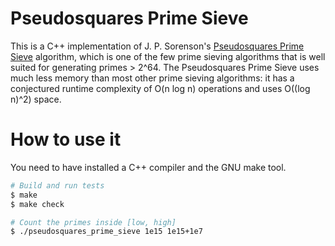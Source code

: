 # Pseudosquares Prime Sieve

This is a C++ implementation of J. P. Sorenson's [Pseudosquares Prime Sieve](https://digitalcommons.butler.edu/cgi/viewcontent.cgi?article=1095&context=facsch_papers) algorithm, which is one of the few prime sieving algorithms that is well suited for generating primes > 2^64. The Pseudosquares Prime Sieve uses much less memory than most other prime sieving algorithms: it has a conjectured runtime complexity of O(n log n) operations and uses O((log n)^2) space.

# How to use it

You need to have installed a C++ compiler and the GNU make tool.

```bash
# Build and run tests
$ make
$ make check

# Count the primes inside [low, high]
$ ./pseudosquares_prime_sieve 1e15 1e15+1e7
```
